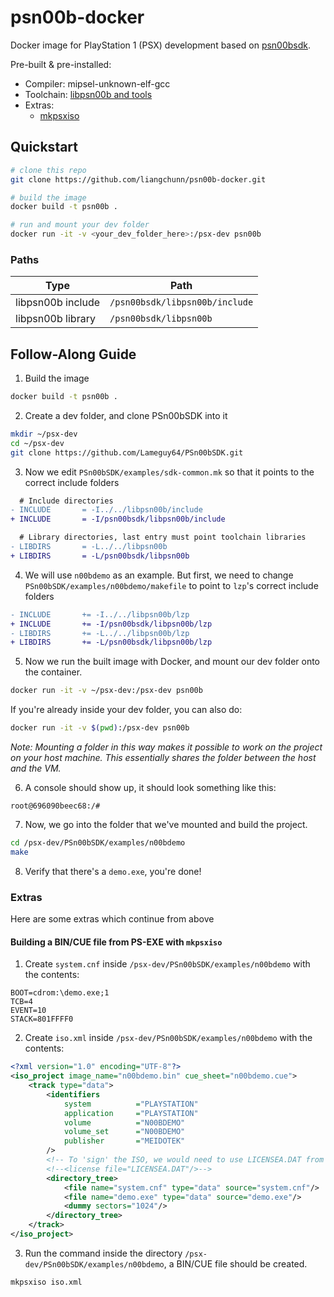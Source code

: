 # psn00b-docker

Docker image for PlayStation 1 (PSX) development based on [psn00bsdk](https://github.com/Lameguy64/PSn00bSDK).

Pre-built & pre-installed:

- Compiler: mipsel-unknown-elf-gcc
- Toolchain: [libpsn00b and tools](https://github.com/Lameguy64/PSn00bSDK)
- Extras:
  - [mkpsxiso](https://github.com/Lameguy64/mkpsxiso.git)

## Quickstart

```sh
# clone this repo
git clone https://github.com/liangchunn/psn00b-docker.git

# build the image
docker build -t psn00b .

# run and mount your dev folder
docker run -it -v <your_dev_folder_here>:/psx-dev psn00b
```

### Paths

| Type              | Path                           |
| ----------------- | ------------------------------ |
| libpsn00b include | `/psn00bsdk/libpsn00b/include` |
| libpsn00b library | `/psn00bsdk/libpsn00b`         |

## Follow-Along Guide

1. Build the image

```sh
docker build -t psn00b .
```

2. Create a dev folder, and clone PSn00bSDK into it

```sh
mkdir ~/psx-dev
cd ~/psx-dev
git clone https://github.com/Lameguy64/PSn00bSDK.git
```

3. Now we edit `PSn00bSDK/examples/sdk-common.mk` so that it points to the correct include folders

```diff
  # Include directories
- INCLUDE	 	= -I../../libpsn00b/include
+ INCLUDE	 	= -I/psn00bsdk/libpsn00b/include

  # Library directories, last entry must point toolchain libraries
- LIBDIRS		= -L../../libpsn00b
+ LIBDIRS		= -L/psn00bsdk/libpsn00b

```

4. We will use `n00bdemo` as an example. But first, we need to change `PSn00bSDK/examples/n00bdemo/makefile` to point to `lzp`'s correct include folders

```diff
- INCLUDE	 	+= -I../../libpsn00b/lzp
+ INCLUDE	 	+= -I/psn00bsdk/libpsn00b/lzp
- LIBDIRS		+= -L../../libpsn00b/lzp
+ LIBDIRS		+= -L/psn00bsdk/libpsn00b/lzp
```

5. Now we run the built image with Docker, and mount our dev folder onto the container.

```sh
docker run -it -v ~/psx-dev:/psx-dev psn00b
```

If you're already inside your dev folder, you can also do:

```sh
docker run -it -v $(pwd):/psx-dev psn00b
```

_Note: Mounting a folder in this way makes it possible to work on the project on your host machine. This essentially shares the folder between the host and the VM._

6. A console should show up, it should look something like this:

```
root@696090beec68:/#
```

7. Now, we go into the folder that we've mounted and build the project.

```sh
cd /psx-dev/PSn00bSDK/examples/n00bdemo
make
```

8. Verify that there's a `demo.exe`, you're done!

### Extras

Here are some extras which continue from above

#### Building a BIN/CUE file from PS-EXE with `mkpsxiso`

1. Create `system.cnf` inside `/psx-dev/PSn00bSDK/examples/n00bdemo` with the contents:

```
BOOT=cdrom:\demo.exe;1
TCB=4
EVENT=10
STACK=801FFFF0
```

2. Create `iso.xml` inside `/psx-dev/PSn00bSDK/examples/n00bdemo` with the contents:

```xml
<?xml version="1.0" encoding="UTF-8"?>
<iso_project image_name="n00bdemo.bin" cue_sheet="n00bdemo.cue">
	<track type="data">
		<identifiers
			system			="PLAYSTATION"
			application		="PLAYSTATION"
			volume			="N00BDEMO"
			volume_set		="N00BDEMO"
			publisher		="MEIDOTEK"
		/>
        <!-- To 'sign' the ISO, we would need to use LICENSEA.DAT from PS\CDGEN\LCNSFILE which comes with the Psy-Q SDK (see documentation of mkpsxiso) -->
		<!--<license file="LICENSEA.DAT"/>-->
		<directory_tree>
			<file name="system.cnf"	type="data"	source="system.cnf"/>
			<file name="demo.exe" type="data" source="demo.exe"/>
			<dummy sectors="1024"/>
		</directory_tree>
	</track>
</iso_project>
```

3. Run the command inside the directory `/psx-dev/PSn00bSDK/examples/n00bdemo`, a BIN/CUE file should be created.

```sh
mkpsxiso iso.xml
```

